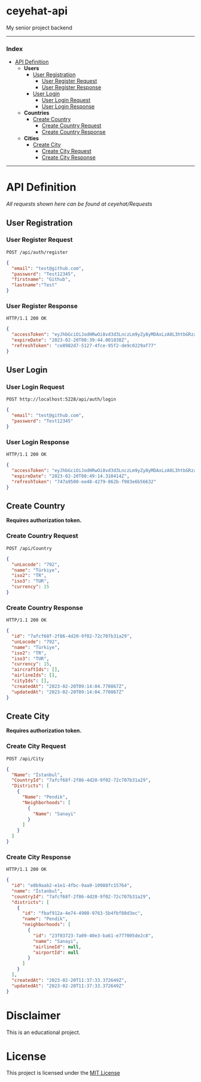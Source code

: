 # ceyehat-api
My senior project backend

---

### Index
- [API Definition](#api-definition)
  - **Users**
    - [User Registration](#user-registration)
      - [User Register Request](#user-register-request)
      - [User Register Response](#user-register-response)
    - [User Login](#user-login)
      - [User Login Request](#user-login-request)
      - [User Login Response](#user-login-response)
   - **Countries**
      - [Create Country](#create-country)
        - [Create Country Request](#create-country-request)
        - [Create Country Response](#create-country-response)
   - **Cities**
      - [Create City](#create-city)
        - [Create City Request](#create-city-request)
        - [Create City Response](#create-city-response)   
   

---

# API Definition

_All requests shown here can be found at ceyehat/Requests_

## User Registration

### User Register Request
```http
POST /api/auth/register
```

```json
{
  "email": "test@github.com",
  "password": "Test12345",
  "firstname": "Github",
  "lastname":"Test"
}
```


### User Register Response
```http
HTTP/1.1 200 OK
```

```json
{
  "accessToken": "eyJhbGciOiJodHRwOi8vd3d3LnczLm9yZy8yMDAxLzA0L3htbGRzaWctbW9yZSNobWFjLXNoYTUxMiIsInR5cCI6IkpXVCJ9.eyJzdWIiOiI1NzQyMGQwMy1lOGIxLTRjOTctOTFkZC01ZTI3Mjk2YmFlNzEiLCJnaXZlbl9uYW1lIjoiR2l0aHViIiwiZmFtaWx5X25hbWUiOiJUZXN0IiwianRpIjoiODFjOWE1MjctYzdkZC00MTUwLTljNzctZTdhM2FiMzU2ZDc5IiwiZXhwIjoxNjc2ODgyMzg0LCJpc3MiOiJBZGVtQ0xLIiwiYXVkIjoiQWRlbUNMSyJ9.yD0rtDvkOW2Dlh4cDiDEYNoma5KX4CQd1fq2XXZlTCD1FGdFYjzYvPo4JcMffWVrsVj87anJomkSXxaYEwxtVQ",
  "expireDate": "2023-02-20T08:39:44.001838Z",
  "refreshToken": "ce8982d7-5127-4fce-95f2-de9c0229af77"
}
```

## User Login

### User Login Request

```http
POST http://localhost:5228/api/auth/login
```

```json
{
  "email": "test@github.com",
  "password": "Test12345"
}
```

### User Login Response

```http
HTTP/1.1 200 OK
```

```json
{
  "accessToken": "eyJhbGciOiJodHRwOi8vd3d3LnczLm9yZy8yMDAxLzA0L3htbGRzaWctbW9yZSNobWFjLXNoYTUxMiIsInR5cCI6IkpXVCJ9.eyJzdWIiOiI1NzQyMGQwMy1lOGIxLTRjOTctOTFkZC01ZTI3Mjk2YmFlNzEiLCJnaXZlbl9uYW1lIjoiR2l0aHViIiwiZmFtaWx5X25hbWUiOiJUZXN0IiwianRpIjoiMjA2YzFmZTctNjhiMi00Y2Y5LWE2MzktMzE1ZmRjZTgxNmRmIiwiZXhwIjoxNjc2ODgyOTU0LCJpc3MiOiJBZGVtQ0xLIiwiYXVkIjoiQWRlbUNMSyJ9.bMOqX_ulZSLVmoQr_mbj0D4NGYLv4Sgs3ozuuHQUITUQpqMe5dzjrvcvjV0Kelgb_QHapt7D6cf6GiuuakYZNg",
  "expireDate": "2023-02-20T08:49:14.310414Z",
  "refreshToken": "747a9500-ee48-4279-862b-f983e6b56632"
}
```

## Create Country

**Requires authorization token.**

### Create Country Request

```http
POST /api/Country
```

```json
{
  "unLocode": "792",
  "name": "Türkiye",
  "iso2": "TR",
  "iso3": "TUR",
  "currency": 15
}
```

### Create Country Response

```http
HTTP/1.1 200 OK
```

```json
{
  "id": "7afcf68f-2f86-4d20-9f02-72c707b31a29",
  "unLocode": "792",
  "name": "Türkiye",
  "iso2": "TR",
  "iso3": "TUR",
  "currency": 15,
  "aircraftIds": [],
  "airlineIds": [],
  "cityIds": [],
  "createdAt": "2023-02-20T09:14:04.770867Z",
  "updatedAt": "2023-02-20T09:14:04.770867Z"
}
```

## Create City

**Requires authorization token.**

### Create City Request

```http
POST /api/City
```

```json
{
  "Name": "İstanbul",
  "CountryId": "7afcf68f-2f86-4d20-9f02-72c707b31a29",
  "Districts": [
    {
      "Name": "Pendik",
      "Neighborhoods": [
        {
          "Name": "Sanayi"
        }
      ]
    }
  ]
}
```

### Create City Response

```http
HTTP/1.1 200 OK
```

```json
{
  "id": "e0b9aab2-e1e1-4fbc-9aa9-10988fc15764",
  "name": "İstanbul",
  "countryId": "7afcf68f-2f86-4d20-9f02-72c707b31a29",
  "districts": [
    {
      "id": "fbaf912a-4e74-4908-9763-5b4fbf80d3ec",
      "name": "Pendik",
      "neighborhoods": [
        {
          "id": "23f03723-7a09-40e3-ba61-e777005de2c8",
          "name": "Sanayi",
          "airlineId": null,
          "airportId": null
        }
      ]
    }
  ],
  "createdAt": "2023-02-20T11:37:33.372649Z",
  "updatedAt": "2023-02-20T11:37:33.372649Z"
}
```

# Disclaimer

This is an educational project.

# License

This project is licensed under the [MIT License](https://github.com/ademclk/ceyehat-api/blob/main/LICENSE)





